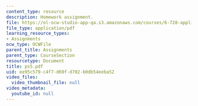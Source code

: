```yaml
---
content_type: resource
description: Homework assignment.
file: https://ol-ocw-studio-app-qa.s3.amazonaws.com/courses/6-728-applied-quantum-and-statistical-physics-fall-2006/ee95c579c4f7d69fd702b0db54eeba52_ps5.pdf
file_type: application/pdf
learning_resource_types:
- Assignments
ocw_type: OCWFile
parent_title: Assignments
parent_type: CourseSection
resourcetype: Document
title: ps5.pdf
uid: ee95c579-c4f7-d69f-d702-b0db54eeba52
video_files:
  video_thumbnail_file: null
video_metadata:
  youtube_id: null
---
```

